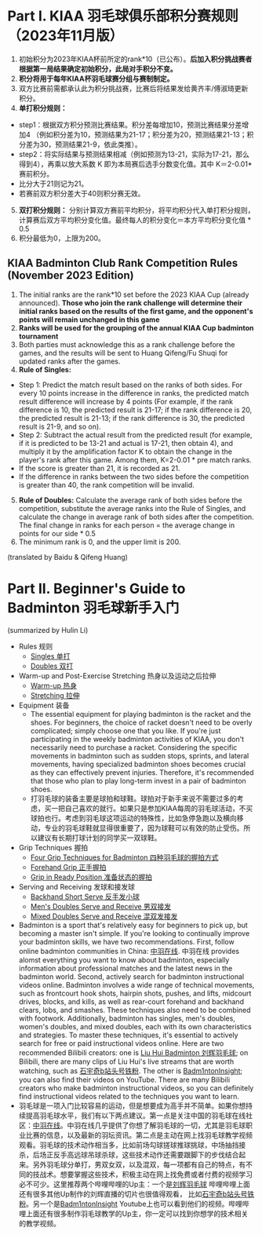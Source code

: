 # Part I. KIAA 羽毛球俱乐部积分赛规则（2023年11月版）

1. 初始积分为2023年KIAA杯前所定的rank\*10（已公布）。**后加入积分挑战赛者根据第一局结果确定初始积分，此局对手积分不变。**
2. **积分将用于每年KIAA杯羽毛球赛分组与赛制制定。**
3. 双方比赛前需都承认此为积分挑战赛，比赛后将结果发给黄齐丰/傅淑琦更新积分。
4. **单打积分规则：**
 - step1：根据双方积分预测比赛结果。积分差每增加10，预测比赛结果分差增加4
（例如积分差为10，预测结果为21-17；积分差为20，预测结果21-13；积分差为30，预测结果21-9，依此类推）。
 - step2：将实际结果与预测结果相减（例如预测为13-21，实际为17-21，那么得到4），再乘以放大系数 K 即为本局赛后选手分数变化值。其中 K＝2-0.01\*赛前积分。
 - 比分大于21则记为21。
 - 若赛前双方积分差大于40则积分赛无效。
5. **双打积分规则：**
分别计算双方赛前平均积分，将平均积分代入单打积分规则，计算赛后双方平均积分变化值。最终每人的积分变化＝本方平均积分变化值 * 0.5
6. 积分最低为0，上限为200。

## KIAA Badminton Club Rank Competition Rules (November 2023 Edition)

1. The initial ranks are the rank*10 set before the 2023 KIAA Cup (already announced). **Those who join the rank challenge will determine their initial ranks based on the results of the first game, and the opponent's points will remain unchanged in this game**
2. **Ranks will be used for the grouping of the annual KIAA Cup badminton tournament**
3. Both parties must acknowledge this as a rank challenge before the games, and the results will be sent to Huang Qifeng/Fu Shuqi for updated ranks after the games.
4. **Rule of Singles:**
- Step 1: Predict the match result based on the ranks of both sides. For every 10 points increase in the difference in ranks, the predicted match result difference will increase by 4 points
(For example, if the rank difference is 10, the predicted result is 21-17; if the rank difference is 20, the predicted result is 21-13; if the rank difference is 30, the predicted result is 21-9, and so on).
- Step 2: Subtract the actual result from the predicted result (for example, if it is predicted to be 13-21 and actual is 17-21, then obtain 4), and multiply it by the amplification factor K to obtain the change in the player's rank after this game. Among them, K=2-0.01 * pre match ranks.
- If the score is greater than 21, it is recorded as 21.
- If the difference in ranks between the two sides before the competition is greater than 40, the rank competition will be invalid.
5. **Rule of Doubles:**
Calculate the average rank of both sides before the competition, substitute the average ranks into the Rule of Singles, and calculate the change in average rank of both sides after the competition. The final change in ranks for each person = the average change in points for our side * 0.5
6. The minimum rank is 0, and the upper limit is 200.
  
(translated by Baidu & Qifeng Huang)



# Part II. Beginner's Guide to Badminton 羽毛球新手入门

(summarized by Hulin Li)

- Rules 规则
  - [Singles 单打](https://www.bilibili.com/video/BV1VW411o74F/?spm_id_from=333.337.search-card.all.click&vd_source=b104ef70b0f358042957c68fd6aacc21)
  - [Doubles 双打](https://www.bilibili.com/video/BV1j64y1J7gD/?spm_id_from=333.337.search-card.all.click&vd_source=b104ef70b0f358042957c68fd6aacc21)
- Warm-up and Post-Exercise Stretching 热身以及运动之后拉伸
  - [Warm-up 热身](https://bbs.badmintoncn.com/forum.php?mod=viewthread&tid=1450949)
  - [Stretching 拉伸](https://www.bilibili.com/video/BV1Fu411c7hF/?spm_id_from=333.788.recommend_more_video.12&vd_source=b104ef70b0f358042957c68fd6aacc21)
- Equipment 装备
  - The essential equipment for playing badminton is the racket and the shoes. For beginners, the choice of racket doesn't need to be overly complicated; simply choose one that you like. If you're just participating in the weekly badminton activities of KIAA, you don't necessarily need to purchase a racket. Considering the specific movements in badminton such as sudden stops, sprints, and lateral movements, having specialized badminton shoes becomes crucial as they can effectively prevent injuries. Therefore, it's recommended that those who plan to play long-term invest in a pair of badminton shoes.
  - 打羽毛球的装备主要是球拍和球鞋。球拍对于新手来说不需要过多的考虑，买一把自己喜欢的就行。如果只是参加KIAA每周的羽毛球活动，不买球拍也行。考虑到羽毛球这项运动的特殊性，比如急停急跑以及横向移动，专业的羽毛球鞋就显得很重要了，因为球鞋可以有效的防止受伤。所以建议有长期打球计划的同学买一双球鞋。
- Grip Techniques 握拍
  - [Four Grip Techniques for Badminton 四种羽毛球的握拍方式](https://www.bilibili.com/video/BV1tG4y1H7XE/?spm_id_from=333.337.search-card.all.click&vd_source=b104ef70b0f358042957c68fd6aacc21)
  - [Forehand Grip 正手握拍](https://www.bilibili.com/video/BV1uL411d7bi/?spm_id_from=333.788.recommend_more_video.0&vd_source=b104ef70b0f358042957c68fd6aacc21)
  - [Grip in Ready Position 准备状态的握拍](https://www.bilibili.com/video/BV1LG4y1U73p/?spm_id_from=autoNext&vd_source=b104ef70b0f358042957c68fd6aacc21)
- Serving and Receiving 发球和接发球
  - [Backhand Short Serve 反手发小球](https://www.bilibili.com/video/BV1h84y1B7g4/?spm_id_from=333.999.0.0&vd_source=b104ef70b0f358042957c68fd6aacc21)
  - [Men's Doubles Serve and Receive 男双接发](https://www.bilibili.com/video/BV13u4y1N7Pk/?spm_id_from=333.999.0.0&vd_source=b104ef70b0f358042957c68fd6aacc21)
  - [Mixed Doubles Serve and Receive 混双发接发](https://www.bilibili.com/video/BV1vu4y157s4/?spm_id_from=333.999.0.0)
- Badminton is a sport that's relatively easy for beginners to pick up, but becoming a master isn't simple. If you're looking to continually improve your badminton skills, we have two recommendations. First, follow online badminton communities in China: [中羽在线](https://www.badmintoncn.com/). 中羽在线 provides alomst everything you want to know about badminton, especially information about professional matches and the latest news in the badminton world. Second, actively search for badminton instructional videos online. Badminton involves a wide range of technical movements, such as frontcourt hook shots, hairpin shots, pushes, and lifts, midcourt drives, blocks, and kills, as well as rear-court forehand and backhand clears, lobs, and smashes. These techniques also need to be combined with footwork. Additionally, badminton has singles, men's doubles, women's doubles, and mixed doubles, each with its own characteristics and strategies. To master these techniques, it's essential to actively search for free or paid instructional videos online. Here are two recommended Bilibili creators: one is [Liu Hui Badminton 刘辉羽毛球](https://space.bilibili.com/695650470?spm_id_from=333.337.0.0); on Bilibili, there are many clips of Liu Hui's live streams that are worth watching, such as [石宇奇b站头号铁粉](https://space.bilibili.com/122588557?spm_id_from=333.337.search-card.all.click). The other is [Badm1ntonInsight](https://space.bilibili.com/3461575237175957?spm_id_from=333.337.0.0); you can also find their videos on YouTube. There are many Bilibili creators who make badminton instructional videos, so you can definitely find instructional videos related to the techniques you want to learn.
- 羽毛球是一项入门比较容易的运动，但是想要成为高手并不简单。如果你想持续提高羽毛球水平，我们有以下两点建议。第一点是关注中国的羽毛球在线社区：[中羽在线](https://www.badmintoncn.com/)。中羽在线几乎提供了你想了解羽毛球的一切，尤其是羽毛球职业比赛的信息，以及最新的羽坛资讯。第二点是主动在网上找羽毛球教学视频观看。羽毛球的技术动作相当多，比如前场勾球搓球推球挑球，中场抽挡接杀，后场正反手高远球吊球杀球，这些技术动作还需要跟脚下的步伐结合起来。另外羽毛球分单打，男双女双，以及混双，每一项都有自己的特点，有不同的技战术。想要掌握这些技术，积极主动在网上找免费或者付费的视频学习必不可少。这里推荐两个哔哩哔哩的Up主：一个是[刘辉羽毛球](https://space.bilibili.com/695650470?spm_id_from=333.337.0.0) 哔哩哔哩上面还有很多其他Up制作的刘辉直播的切片也很值得观看， 比如[石宇奇b站头号铁粉](https://space.bilibili.com/122588557?spm_id_from=333.337.search-card.all.click)。另一个是[Badm1ntonInsight](https://space.bilibili.com/3461575237175957?spm_id_from=333.337.0.0) Youtube上也可以看到他们的视频。哔哩哔哩上面还有很多制作羽毛球教学的Up主，你一定可以找到你想学的技术相关的教学视频。
